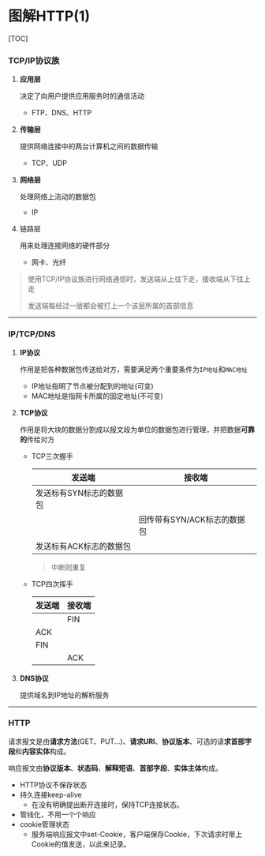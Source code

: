  # 图解HTTP(1)

[TOC]

### TCP/IP协议族

1. **应用层**

   决定了向用户提供应用服务时的通信活动

   + FTP、DNS、HTTP

2. **传输层**

   提供网络连接中的两台计算机之间的数据传输

   * TCP、UDP

3. **网络层**

   处理网络上流动的数据包

   * IP

4. 链路层

   用来处理连接网络的硬件部分

   * 网卡、光纤

> 使用TCP/IP协议族进行网络通信时，发送端从上往下走，接收端从下往上走
>
> 发送端每经过一层都会被打上一个该层所属的首部信息

---

### IP/TCP/DNS

1. **IP协议**

   作用是把各种数据包传送给对方，需要满足两个重要条件为``IP地址``和``MAC地址``

   * IP地址指明了节点被分配到的地址(可变)
   * MAC地址是指网卡所属的固定地址(不可变)

2. **TCP协议**

   作用是将大块的数据分割成以报文段为单位的数据包进行管理，并把数据**可靠的**传给对方

   * TCP三次握手

     | 发送端                  | 接收端                      |
     | ----------------------- | --------------------------- |
     | 发送标有SYN标志的数据包 |                             |
     |                         | 回传带有SYN/ACK标志的数据包 |
     | 发送标有ACK标志的数据包 |                             |

     > 中断则重复
     
   * TCP四次挥手

     | 发送端 | 接收端 |
     | ------ | ------ |
     |        | FIN    |
     | ACK    |        |
     | FIN    |        |
     |        | ACK    |

     

3. **DNS协议**

   提供域名到IP地址的解析服务

---

### HTTP

请求报文是由**请求方法**(GET、PUT...)、**请求URI**、**协议版本**、可选的请**求首部字段**和**内容实体**构成。

响应报文由**协议版本**、**状态码**、**解释短语**、**首部字段**、**实体主体**构成。

* HTTP协议不保存状态
* 持久连接keep-alive
  * 在没有明确提出断开连接时，保持TCP连接状态。
* 管线化，不用一个个响应
* cookie管理状态
  * 服务端响应报文中set-Cookie，客户端保存Cookie，下次请求时带上Cookie的值发送，以此来记录。